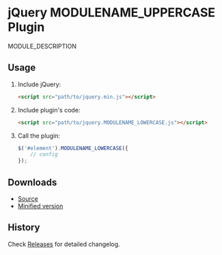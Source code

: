 # jQuery MODULENAME_UPPERCASE Plugin
MODULE_DESCRIPTION

## Usage

1. Include jQuery:

	```html
	<script src="path/to/jquery.min.js"></script>
	```

2. Include plugin's code:

	```html
	<script src="path/to/jquery.MODULENAME_LOWERCASE.js"></script>
	```

3. Call the plugin:

	```javascript
	$('#element').MODULENAME_LOWERCASE({
		// config
	});
	```

## Downloads

* [Source](https://raw.githubusercontent.com/libeo-vtt/jquery-MODULENAME_LOWERCASE/master/dist/jquery.MODULENAME_LOWERCASE.js)
* [Minified version](https://raw.githubusercontent.com/libeo-vtt/jquery-MODULENAME_LOWERCASE/master/dist/jquery.MODULENAME_LOWERCASE.min.js)

## History

Check [Releases](../../releases) for detailed changelog.

